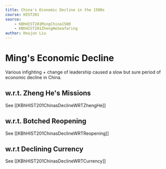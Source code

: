 ```yaml
---
title: China's Economic Decline in the 1500s
course: HIST201
source: 
    - KBhHIST201MingChina1500
    - KBhHIST201ZhengHeSeafaring
author: Houjun Liu
---
```


# Ming's Economic Decline

Various infighting + change of leadership caused a slow but sure period of economic decline in China.

## w.r.t. Zheng He's Missions

See [[KBhHIST201ChinasDeclineWRTZhengHe]]

## w.r.t. Botched Reopening

See [[KBhHIST201ChinasDeclineWRTReopening]]

## w.r.t Declining Currency

See [[KBhHIST201ChinasDeclineWRTCurrency]]